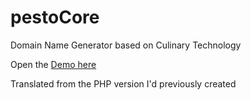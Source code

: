 # pestoCore

Domain Name Generator based on Culinary Technology

Open the [Demo here](http://rawgit.com/andybateman/pestoCore/master/pestoCore.html)

Translated from the PHP version I'd previously created
